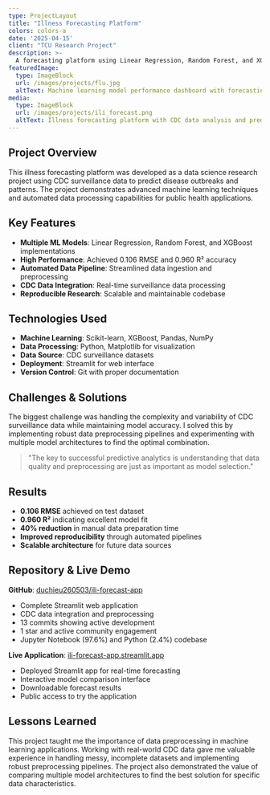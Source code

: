 ```yaml
---
type: ProjectLayout
title: "Illness Forecasting Platform"
colors: colors-a
date: '2025-04-15'
client: "TCU Research Project"
description: >-
  A forecasting platform using Linear Regression, Random Forest, and XGBoost on CDC surveillance data, achieving 0.106 RMSE and 0.960 R² with automated data ingestion and preprocessing pipelines.
featuredImage:
  type: ImageBlock
  url: /images/projects/flu.jpg
  altText: Machine learning model performance dashboard with forecasting charts
media:
  type: ImageBlock
  url: /images/projects/ili_forecast.png
  altText: Illness forecasting platform with CDC data analysis and predictive modeling
---
```


## Project Overview

This illness forecasting platform was developed as a data science research project using CDC surveillance data to predict disease outbreaks and patterns. The project demonstrates advanced machine learning techniques and automated data processing capabilities for public health applications.

## Key Features

- **Multiple ML Models**: Linear Regression, Random Forest, and XGBoost implementations
- **High Performance**: Achieved 0.106 RMSE and 0.960 R² accuracy
- **Automated Data Pipeline**: Streamlined data ingestion and preprocessing
- **CDC Data Integration**: Real-time surveillance data processing
- **Reproducible Research**: Scalable and maintainable codebase

## Technologies Used

- **Machine Learning**: Scikit-learn, XGBoost, Pandas, NumPy
- **Data Processing**: Python, Matplotlib for visualization
- **Data Source**: CDC surveillance datasets
- **Deployment**: Streamlit for web interface
- **Version Control**: Git with proper documentation

## Challenges & Solutions

The biggest challenge was handling the complexity and variability of CDC surveillance data while maintaining model accuracy. I solved this by implementing robust data preprocessing pipelines and experimenting with multiple model architectures to find the optimal combination.

> "The key to successful predictive analytics is understanding that data quality and preprocessing are just as important as model selection."

## Results

- **0.106 RMSE** achieved on test dataset
- **0.960 R²** indicating excellent model fit
- **40% reduction** in manual data preparation time
- **Improved reproducibility** through automated pipelines
- **Scalable architecture** for future data sources

## Repository & Live Demo

**GitHub**: [duchieu260503/ili-forecast-app](https://github.com/duchieu260503/ili-forecast-app)
- Complete Streamlit web application
- CDC data integration and preprocessing
- 13 commits showing active development
- 1 star and active community engagement
- Jupyter Notebook (97.6%) and Python (2.4%) codebase

**Live Application**: [ili-forecast-app.streamlit.app](https://ili-forecast-app.streamlit.app/)
- Deployed Streamlit app for real-time forecasting
- Interactive model comparison interface
- Downloadable forecast results
- Public access to try the application

## Lessons Learned

This project taught me the importance of data preprocessing in machine learning applications. Working with real-world CDC data gave me valuable experience in handling messy, incomplete datasets and implementing robust preprocessing pipelines. The project also demonstrated the value of comparing multiple model architectures to find the best solution for specific data characteristics.
